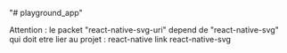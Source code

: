 "# playground_app"

Attention : le packet "react-native-svg-uri" depend de "react-native-svg" qui doit etre lier au
projet : react-native link react-native-svg
